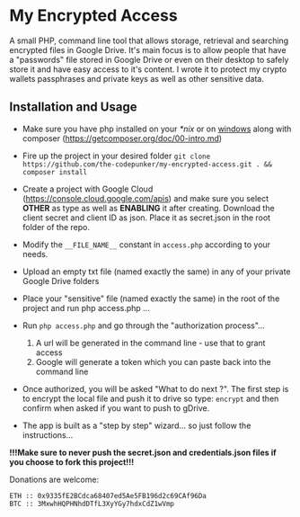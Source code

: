 # My Encrypted Access

A small PHP, command line tool that allows storage, retrieval and searching encrypted files in Google Drive.
It's main focus is to allow people that have a "passwords" file stored in Google Drive or even on their desktop to safely store it and have easy access to it's content.
I wrote it to protect my crypto wallets passphrases and private keys as well as other sensitive data.

## Installation and Usage
* Make sure you have php installed on your *\*nix* or on [windows](http://windows.php.net/download/) along with composer (https://getcomposer.org/doc/00-intro.md)
* Fire up the project in your desired folder
	`git clone https://github.com/the-codepunker/my-encrypted-access.git . && composer install`

* Create a project with Google Cloud (https://console.cloud.google.com/apis) and make sure you select **OTHER** as type as well as **ENABLING** it after creating. Download the client secret and client ID as json. Place it as secret.json in the root folder of the repo.

* Modify the `__FILE_NAME__` constant in `access.php` according to your needs. 

* Upload an empty txt file (named exactly the same) in any of your private Google Drive folders

* Place your "sensitive" file (named exactly the same) in the root of the project and run php access.php ... 

* Run `php access.php` and go through the "authorization process"... 
	1. A url will be generated in the command line - use that to grant access
	2. Google will generate a token which you can paste back into the command line

* Once authorized, you will be asked "What to do next ?". The first step is to encrypt the local file and push it to drive so type: `encrypt` and then confirm when asked if you want to push to gDrive.

* The app is built as a "step by step" wizard... so just follow the instructions...

**!!!Make sure to never push the secret.json and credentials.json files if you choose to fork this project!!!**

Donations are welcome: 

	ETH :: 0x9335fE2BCdca68407ed5Ae5FB196d2c69CAf96Da
	BTC :: 3MxwhHQPHNhdDTfL3XyYGy7hdxCdZ1wVmp
